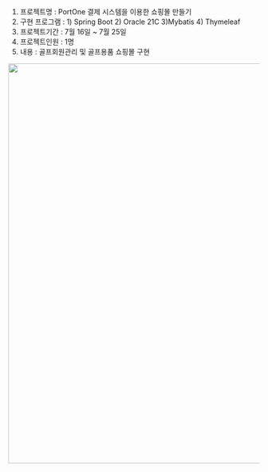 1. 프로젝트명 : PortOne 결제 시스템을 이용한 쇼핑몰 만들기
2. 구현 프로그램 : 1) Spring Boot 2) Oracle 21C 3)Mybatis 4) Thymeleaf
3. 프로젝트기간 : 7월 16일 ~ 7월 25일
4. 프로젝트인원 : 1명
5. 내용 : 골프회원관리 및 골프용품 쇼핑몰 구현

<img style="width:800px;" src="https://github.com/user-attachments/assets/15d4461d-42f5-43ef-b3f9-fcaba33be879" />
